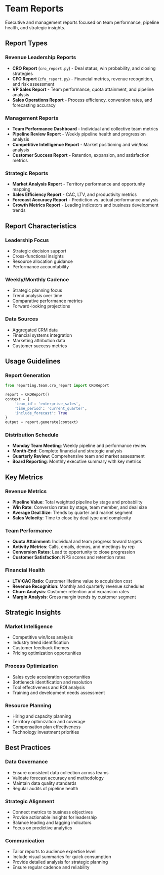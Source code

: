# Team Reports

Executive and management reports focused on team performance, pipeline health, and strategic insights.

## Report Types

### Revenue Leadership Reports
- **CRO Report** (`cro_report.py`) - Deal status, win probability, and closing strategies
- **CFO Report** (`cfo_report.py`) - Financial metrics, revenue recognition, and risk assessment
- **VP Sales Report** - Team performance, quota attainment, and pipeline analysis
- **Sales Operations Report** - Process efficiency, conversion rates, and forecasting accuracy

### Management Reports
- **Team Performance Dashboard** - Individual and collective team metrics
- **Pipeline Review Report** - Weekly pipeline health and progression analysis
- **Competitive Intelligence Report** - Market positioning and win/loss analysis
- **Customer Success Report** - Retention, expansion, and satisfaction metrics

### Strategic Reports
- **Market Analysis Report** - Territory performance and opportunity mapping
- **Sales Efficiency Report** - CAC, LTV, and productivity metrics
- **Forecast Accuracy Report** - Prediction vs. actual performance analysis
- **Growth Metrics Report** - Leading indicators and business development trends

## Report Characteristics

### Leadership Focus
- Strategic decision support
- Cross-functional insights
- Resource allocation guidance
- Performance accountability

### Weekly/Monthly Cadence
- Strategic planning focus
- Trend analysis over time
- Comparative performance metrics
- Forward-looking projections

### Data Sources
- Aggregated CRM data
- Financial systems integration
- Marketing attribution data
- Customer success metrics

## Usage Guidelines

### Report Generation
```python
from reporting.team.cro_report import CROReport

report = CROReport()
context = {
    'team_id': 'enterprise_sales',
    'time_period': 'current_quarter',
    'include_forecast': True
}
output = report.generate(context)
```

### Distribution Schedule
- **Monday Team Meeting**: Weekly pipeline and performance review
- **Month-End**: Complete financial and strategic analysis
- **Quarterly Review**: Comprehensive team and market assessment
- **Board Reporting**: Monthly executive summary with key metrics

## Key Metrics

### Revenue Metrics
- **Pipeline Value**: Total weighted pipeline by stage and probability
- **Win Rate**: Conversion rates by stage, team member, and deal size
- **Average Deal Size**: Trends by quarter and market segment
- **Sales Velocity**: Time to close by deal type and complexity

### Team Performance
- **Quota Attainment**: Individual and team progress toward targets
- **Activity Metrics**: Calls, emails, demos, and meetings by rep
- **Conversion Rates**: Lead to opportunity to close progression
- **Customer Satisfaction**: NPS scores and retention rates

### Financial Health
- **LTV:CAC Ratio**: Customer lifetime value to acquisition cost
- **Revenue Recognition**: Monthly and quarterly revenue schedules
- **Churn Analysis**: Customer retention and expansion rates
- **Margin Analysis**: Gross margin trends by customer segment

## Strategic Insights

### Market Intelligence
- Competitive win/loss analysis
- Industry trend identification
- Customer feedback themes
- Pricing optimization opportunities

### Process Optimization
- Sales cycle acceleration opportunities
- Bottleneck identification and resolution
- Tool effectiveness and ROI analysis
- Training and development needs assessment

### Resource Planning
- Hiring and capacity planning
- Territory optimization and coverage
- Compensation plan effectiveness
- Technology investment priorities

## Best Practices

### Data Governance
- Ensure consistent data collection across teams
- Validate forecast accuracy and methodology
- Maintain data quality standards
- Regular audits of pipeline health

### Strategic Alignment
- Connect metrics to business objectives
- Provide actionable insights for leadership
- Balance leading and lagging indicators
- Focus on predictive analytics

### Communication
- Tailor reports to audience expertise level
- Include visual summaries for quick consumption
- Provide detailed analysis for strategic planning
- Ensure regular cadence and reliability